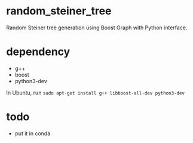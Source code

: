 # random_steiner_tree
Random Steiner tree generation using Boost Graph with Python interface.

# dependency

- g++
- boost
- python3-dev

In Ubuntu, run `sudo apt-get install g++ libboost-all-dev python3-dev`

# todo

- put it in conda

